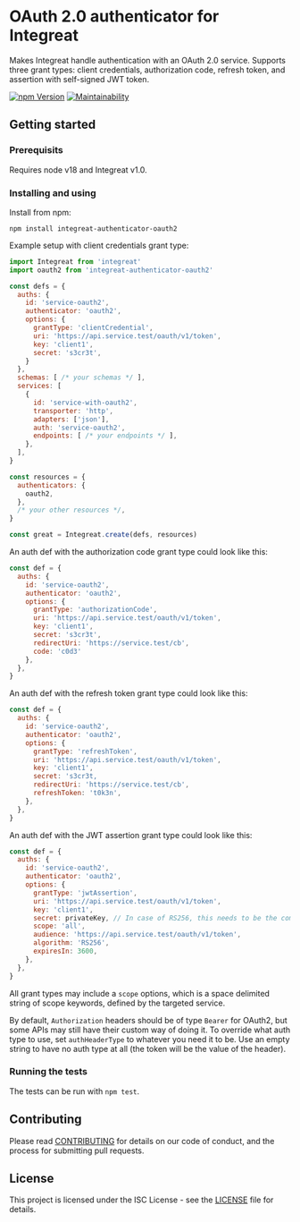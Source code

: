 # OAuth 2.0 authenticator for Integreat

Makes Integreat handle authentication with an OAuth 2.0 service. Supports three
grant types: client credentials, authorization code, refresh token, and
assertion with self-signed JWT token.

[![npm Version](https://img.shields.io/npm/v/integreat-authenticator-oauth2.svg)](https://www.npmjs.com/package/integreat-authenticator-oauth2)
[![Maintainability](https://api.codeclimate.com/v1/badges/6331723a6ff61de5f232/maintainability)](https://codeclimate.com/github/integreat-io/integreat-authenticator-oauth2/maintainability)

## Getting started

### Prerequisits

Requires node v18 and Integreat v1.0.

### Installing and using

Install from npm:

```
npm install integreat-authenticator-oauth2
```

Example setup with client credentials grant type:

```javascript
import Integreat from 'integreat'
import oauth2 from 'integreat-authenticator-oauth2'

const defs = {
  auths: {
    id: 'service-oauth2',
    authenticator: 'oauth2',
    options: {
      grantType: 'clientCredential',
      uri: 'https://api.service.test/oauth/v1/token',
      key: 'client1',
      secret: 's3cr3t',
    }
  },
  schemas: [ /* your schemas */ ],
  services: [
    {
      id: 'service-with-oauth2',
      transporter: 'http',
      adapters: ['json'],
      auth: 'service-oauth2',
      endpoints: [ /* your endpoints */ ],
    },
  ],
}

const resources = {
  authenticators: {
    oauth2,
  },
  /* your other resources */,
}

const great = Integreat.create(defs, resources)
```

An auth def with the authorization code grant type could look like this:

```javascript
const def = {
  auths: {
    id: 'service-oauth2',
    authenticator: 'oauth2',
    options: {
      grantType: 'authorizationCode',
      uri: 'https://api.service.test/oauth/v1/token',
      key: 'client1',
      secret: 's3cr3t',
      redirectUri: 'https://service.test/cb',
      code: 'c0d3'
    },
  },
}
```

An auth def with the refresh token grant type could look like this:

```javascript
const def = {
  auths: {
    id: 'service-oauth2',
    authenticator: 'oauth2',
    options: {
      grantType: 'refreshToken',
      uri: 'https://api.service.test/oauth/v1/token',
      key: 'client1',
      secret: 's3cr3t,
      redirectUri: 'https://service.test/cb',
      refreshToken: 't0k3n',
    },
  },
}
```

An auth def with the JWT assertion grant type could look like this:

```javascript
const def = {
  auths: {
    id: 'service-oauth2',
    authenticator: 'oauth2',
    options: {
      grantType: 'jwtAssertion',
      uri: 'https://api.service.test/oauth/v1/token',
      key: 'client1',
      secret: privateKey, // In case of RS256, this needs to be the complete private key file
      scope: 'all',
      audience: 'https://api.service.test/oauth/v1/token',
      algorithm: 'RS256',
      expiresIn: 3600,
    },
  },
}
```

All grant types may include a `scope` options, which is a space delimited
string of scope keywords, defined by the targeted service.

By default, `Authorization` headers should be of type `Bearer` for OAuth2, but
some APIs may still have their custom way of doing it. To override what auth
type to use, set `authHeaderType` to whatever you need it to be. Use an empty
string to have no auth type at all (the token will be the value of the header).

### Running the tests

The tests can be run with `npm test`.

## Contributing

Please read
[CONTRIBUTING](https://github.com/integreat-io/integreat-authenticator-oauth2/blob/master/CONTRIBUTING.md)
for details on our code of conduct, and the process for submitting pull
requests.

## License

This project is licensed under the ISC License - see the
[LICENSE](https://github.com/integreat-io/integreat-authenticator-oauth2/blob/master/LICENSE)
file for details.
